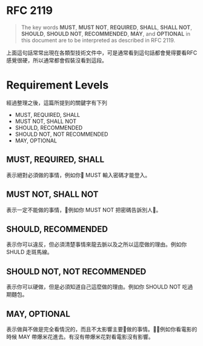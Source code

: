 # RFC 2119
> The key words **MUST**, **MUST NOT**, **REQUIRED**, **SHALL**, **SHALL NOT**, **SHOULD**, **SHOULD NOT**, **RECOMMENDED**, **MAY**, and **OPTIONAL** in this document are to be interpreted as described in RFC 2119.

上面這句話常常出現在各類型技術文件中，可是通常看到這句話都會覺得要看RFC感覺很硬，所以通常都會假裝沒看到這段。

# Requirement Levels
經過整理之後，這篇所提到的關鍵字有下列
- MUST, REQUIRED, SHALL
- MUST NOT, SHALL NOT
- SHOULD, RECOMMENDED
- SHOULD NOT, NOT RECOMMENDED
- MAY, OPTIONAL

## MUST, REQUIRED, SHALL
表示絕對必須做的事情，例如你 MUST 輸入密碼才能登入。

## MUST NOT, SHALL NOT
表示一定不能做的事情，例如你 MUST NOT 把密碼告訴別人。

## SHOULD, RECOMMENDED
表示你可以違反，但必須清楚事情來龍去脈以及之所以這麼做的理由。例如你 SHULD 走斑馬線。

## SHOULD NOT, NOT RECOMMENDED
表示你可以硬做，但是必須知道自己這麼做的理由。例如你 SHOULD NOT 吃過期麵包。

## MAY, OPTIONAL
表示做與不做是完全看情況的，而且不太影響主要做的事情。例如你看電影的時候 MAY 帶爆米花進去。有沒有帶爆米花對看電影沒有影響。